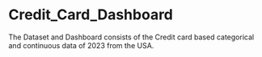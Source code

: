 # Credit_Card_Dashboard
The Dataset and Dashboard consists of the Credit card based categorical and continuous data of 2023 from the USA. 
